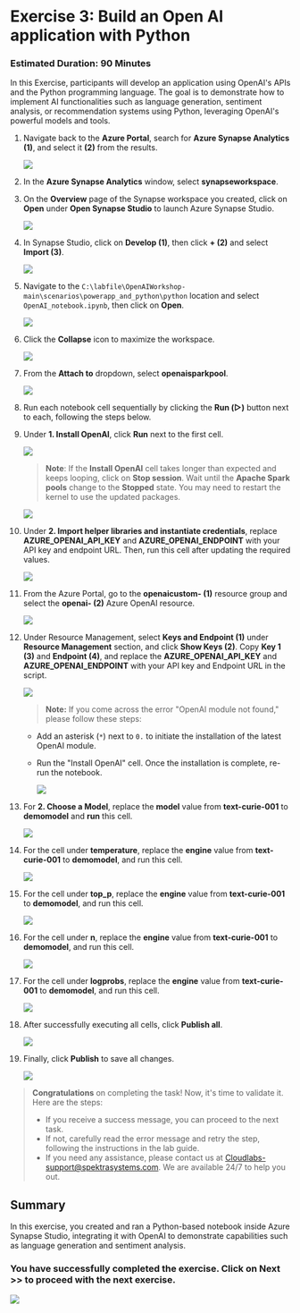 # Exercise 3: Build an Open AI application with Python

### Estimated Duration: 90 Minutes

In this Exercise, participants will develop an application using OpenAI's APIs and the Python programming language. The goal is to demonstrate how to implement AI functionalities such as language generation, sentiment analysis, or recommendation systems using Python, leveraging OpenAI's powerful models and tools.

1. Navigate back to the **Azure Portal**, search for **Azure Synapse Analytics (1)**, and select it **(2)** from the results.

     ![](images/azure-syn.png)

2. In the **Azure Synapse Analytics** window, select **synapseworkspace<inject key="DeploymentID" enableCopy="false"/>**. 

1. On the **Overview** page of the Synapse workspace you created, click on **Open** under **Open Synapse Studio** to launch Azure Synapse Studio.
     
     ![](../openai_batch_pipeline/images/image(9).png)
    
1. In Synapse Studio, click on **Develop (1)**, then click **+ (2)** and select **Import (3)**.

    ![](images/E3S4.png)

1. Navigate to the `C:\labfile\OpenAIWorkshop-main\scenarios\powerapp_and_python\python` location and select `OpenAI_notebook.ipynb`, then click on **Open**.

     ![](images/notebook.png)

1. Click the **Collapse** icon to maximize the workspace.

    ![](images/E3S6.png)

1. From the **Attach to** dropdown, select **openaisparkpool**.

    ![](images/E3S7.png)

1. Run each notebook cell sequentially by clicking the **Run (▷)** button next to each, following the steps below.

1. Under **1. Install OpenAI**, click **Run** next to the first cell.

    ![](images/E3S9.png)

    > **Note**: If the **Install OpenAI** cell takes longer than expected and keeps looping, click on **Stop session**. Wait until the **Apache Spark pools** change to the **Stopped** state. You may need to restart the kernel to use the updated packages.
    
    ![](images/EX3S9-1.png)

1. Under **2. Import helper libraries and instantiate credentials**, replace **AZURE_OPENAI_API_KEY** and **AZURE_OPENAI_ENDPOINT** with your API key and endpoint URL. Then, run this cell after updating the required values.

     ![](images/Ex3S10.png)
   
1. From the Azure Portal, go to the **openaicustom-<inject key="DeploymentID" enableCopy="false"/> (1)** resource group and select the **openai-<inject key="DeploymentID" enableCopy="false"/> (2)** Azure OpenAI resource.

    ![](images/E3S11.png)

1. Under Resource Management, select **Keys and Endpoint (1)** under **Resource Management** section, and click **Show Keys (2)**. Copy **Key 1 (3)** and **Endpoint (4)**, and replace the **AZURE_OPENAI_API_KEY** and **AZURE_OPENAI_ENDPOINT** with your API key and Endpoint URL in the script.

   ![](images/E3S12.png)
     
    > **Note:** If you come across the error "OpenAI module not found," please follow these steps:

     - Add an asterisk (`*`) next to `0.` to initiate the installation of the latest OpenAI module.

     - Run the "Install OpenAI" cell. Once the installation is complete, re-run the notebook.

          ![](images/E3S12-1.png)

1. For **2. Choose a Model**, replace the **model** value from **text-curie-001** to **demomodel** and **run** this cell.

    ![](images/E3S13.png)

1. For the cell under **temperature**, replace the **engine** value from **text-curie-001** to **demomodel**, and run this cell.

     ![](images/E3S14.png)

1. For the cell under **top_p**, replace the **engine** value from **text-curie-001** to **demomodel**, and run this cell.

     ![](images/E3S15.png)

1. For the cell under **n**, replace the **engine** value from **text-curie-001** to **demomodel**, and run this cell.

     ![](images/E3S16.png)

1. For the cell under **logprobs**, replace the **engine** value from **text-curie-001** to **demomodel**, and run this cell.

     ![](images/E3S17.png)

1. After successfully executing all cells, click **Publish all**.

     ![](images/E3S18.png)

1. Finally, click **Publish** to save all changes.

    ![](images/E3S19.png)

> **Congratulations** on completing the task! Now, it's time to validate it. Here are the steps:
> - If you receive a success message, you can proceed to the next task.
> - If not, carefully read the error message and retry the step, following the instructions in the lab guide. 
> - If you need any assistance, please contact us at Cloudlabs-support@spektrasystems.com. We are available 24/7 to help you out.

<validation step="f943c5b3-b07a-4779-bc2f-9e13ee01378a" />

## Summary

In this exercise, you created and ran a Python-based notebook inside Azure Synapse Studio, integrating it with OpenAI to demonstrate capabilities such as language generation and sentiment analysis.

### You have successfully completed the exercise. Click on **Next >>** to proceed with the next exercise.

![](images/next-page.png)
